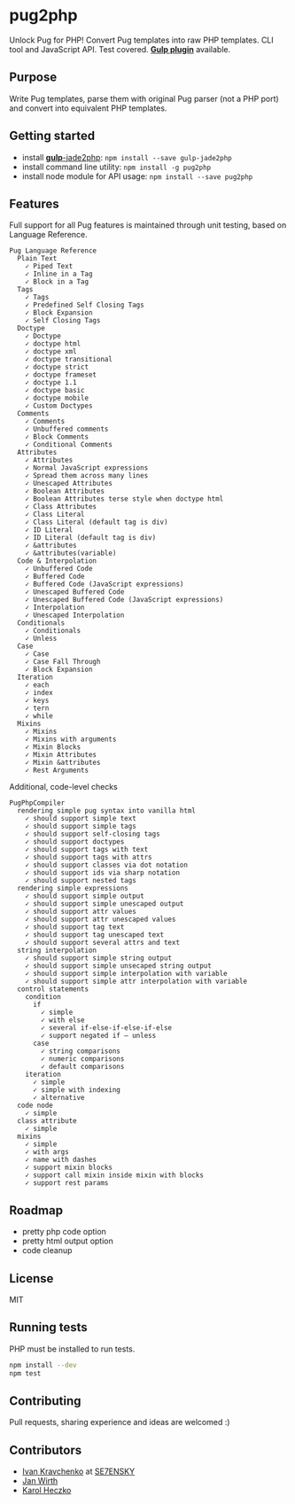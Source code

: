 pug2php
========

Unlock Pug for PHP! Convert Pug templates into raw PHP templates. CLI tool and JavaScript API. Test covered.
[**Gulp plugin**](https://github.com/viktorbezdek/gulp-jade2php) available.

## Purpose
Write Pug templates, parse them with original Pug parser (not a PHP port) and convert into equivalent PHP templates.

## Getting started
* install [**gulp**-jade2php](https://github.com/viktorbezdek/gulp-jade2php): `npm install --save gulp-jade2php`
* install command line utility: `npm install -g pug2php`
* install node module for API usage: `npm install --save pug2php`

## Features
Full support for all Pug features is maintained through unit testing, based on Language Reference.
```
Pug Language Reference
  Plain Text
    ✓ Piped Text
    ✓ Inline in a Tag
    ✓ Block in a Tag
  Tags
    ✓ Tags
    ✓ Predefined Self Closing Tags
    ✓ Block Expansion
    ✓ Self Closing Tags
  Doctype
    ✓ Doctype
    ✓ doctype html
    ✓ doctype xml
    ✓ doctype transitional
    ✓ doctype strict
    ✓ doctype frameset
    ✓ doctype 1.1
    ✓ doctype basic
    ✓ doctype mobile
    ✓ Custom Doctypes
  Comments
    ✓ Comments
    ✓ Unbuffered comments
    ✓ Block Comments
    ✓ Conditional Comments
  Attributes
    ✓ Attributes
    ✓ Normal JavaScript expressions
    ✓ Spread them across many lines
    ✓ Unescaped Attributes
    ✓ Boolean Attributes
    ✓ Boolean Attributes terse style when doctype html
    ✓ Class Attributes
    ✓ Class Literal
    ✓ Class Literal (default tag is div)
    ✓ ID Literal
    ✓ ID Literal (default tag is div)
    ✓ &attributes
    ✓ &attributes(variable)
  Code & Interpolation
    ✓ Unbuffered Code
    ✓ Buffered Code
    ✓ Buffered Code (JavaScript expressions)
    ✓ Unescaped Buffered Code
    ✓ Unescaped Buffered Code (JavaScript expressions)
    ✓ Interpolation
    ✓ Unescaped Interpolation
  Conditionals
    ✓ Conditionals
    ✓ Unless
  Case
    ✓ Case
    ✓ Case Fall Through
    ✓ Block Expansion
  Iteration
    ✓ each
    ✓ index
    ✓ keys
    ✓ tern
    ✓ while
  Mixins
    ✓ Mixins
    ✓ Mixins with arguments
    ✓ Mixin Blocks
    ✓ Mixin Attributes
    ✓ Mixin &attributes
    ✓ Rest Arguments
```
Additional, code-level checks
```
PugPhpCompiler
  rendering simple pug syntax into vanilla html
    ✓ should support simple text 
    ✓ should support simple tags 
    ✓ should support self-closing tags 
    ✓ should support doctypes 
    ✓ should support tags with text 
    ✓ should support tags with attrs 
    ✓ should support classes via dot notation 
    ✓ should support ids via sharp notation 
    ✓ should support nested tags 
  rendering simple expressions
    ✓ should support simple output 
    ✓ should support simple unescaped output 
    ✓ should support attr values 
    ✓ should support attr unescaped values 
    ✓ should support tag text 
    ✓ should support tag unescaped text 
    ✓ should support several attrs and text 
  string interpolation
    ✓ should support simple string output 
    ✓ should support simple unsecaped string output 
    ✓ should support simple interpolation with variable 
    ✓ should support simple attr interpolation with variable 
  control statements
    condition
      if
        ✓ simple 
        ✓ with else 
        ✓ several if-else-if-else-if-else 
        ✓ support negated if – unless 
      case
        ✓ string comparisons 
        ✓ numeric comparisons 
        ✓ default comparisons 
    iteration
      ✓ simple 
      ✓ simple with indexing 
      ✓ alternative 
  code node
    ✓ simple 
  class attribute
    ✓ simple 
  mixins
    ✓ simple 
    ✓ with args 
    ✓ name with dashes 
    ✓ support mixin blocks 
    ✓ support call mixin inside mixin with blocks 
    ✓ support rest params
```

## Roadmap
* pretty php code option
* pretty html output option
* code cleanup

## License
MIT

## Running tests
PHP must be installed to run tests.
```bash
npm install --dev
npm test
```

## Contributing
Pull requests, sharing experience and ideas are welcomed :)

## Contributors
* [Ivan Kravchenko](https://github.com/ivankravchenko) at [SE7ENSKY](https://github.com/SE7ENSKY)
* [Jan Wirth](https://github.com/FranzSkuffka)
* [Karol Heczko](https://github.com/KHC)
